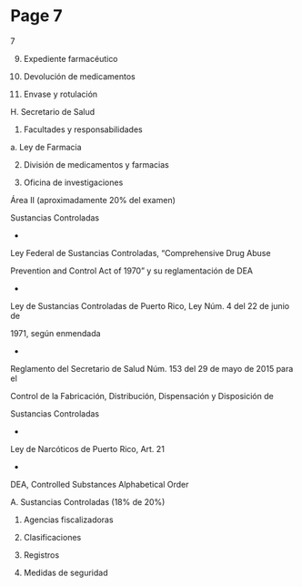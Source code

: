 # Page 7

7

9. Expediente farmacéutico

10. Devolución de medicamentos

11. Envase y rotulación

H. Secretario de Salud

1. Facultades y responsabilidades

a. Ley de Farmacia

2. División de medicamentos y farmacias

3. Oficina de investigaciones

Área II (aproximadamente 20% del examen)

Sustancias Controladas

-

Ley Federal de Sustancias Controladas, “Comprehensive Drug Abuse

Prevention and Control Act of 1970” y su reglamentación de DEA

-

Ley de Sustancias Controladas de Puerto Rico, Ley Núm. 4 del 22 de junio de

1971, según enmendada

-

Reglamento del Secretario de Salud Núm. 153 del 29 de mayo de 2015 para el

Control de la Fabricación, Distribución, Dispensación y Disposición de

Sustancias Controladas

-

Ley de Narcóticos de Puerto Rico, Art. 21

-

DEA, Controlled Substances Alphabetical Order

A. Sustancias Controladas (18% de 20%)

1. Agencias fiscalizadoras

2. Clasificaciones

3. Registros

4. Medidas de seguridad

